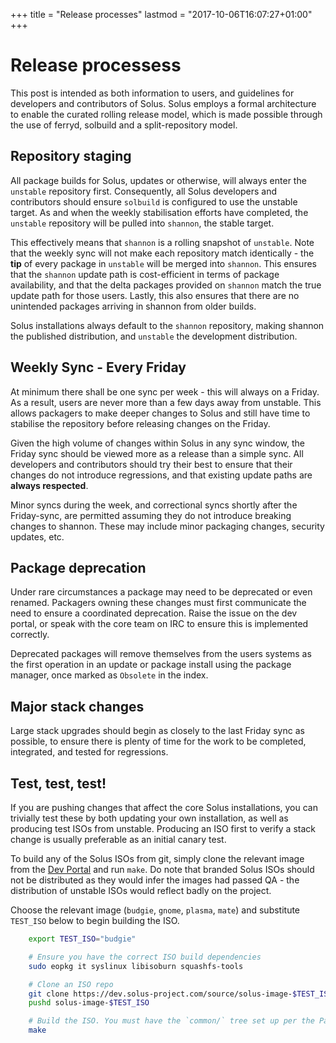 +++
title = "Release processes"
lastmod = "2017-10-06T16:07:27+01:00"
+++
# Release processess

This post is intended as both information to users, and guidelines for developers and contributors of Solus. Solus employs a formal architecture to enable the curated rolling release model, which is made possible through the use of ferryd, solbuild and a split-repository model.

## Repository staging

All package builds for Solus, updates or otherwise, will always enter the `unstable` repository first. Consequently, all Solus developers and contributors should ensure `solbuild` is configured to use the unstable target. As and when the weekly stabilisation efforts have completed, the `unstable` repository will be pulled into `shannon`, the stable target.

This effectively means that `shannon` is a rolling snapshot of `unstable`. Note that the weekly sync will not make each repository match identically - the **tip** of every package in `unstable` will be merged into `shannon`. This ensures that the `shannon` update path is cost-efficient in terms of package availability, and that the delta packages provided on `shannon` match the true update path for those users. Lastly, this also ensures that there are no unintended packages arriving in shannon from older builds.

Solus installations always default to the `shannon` repository, making shannon the published distribution, and `unstable` the development distribution.

## Weekly Sync - Every Friday

At minimum there shall be one sync per week - this will always on a Friday. As a result, users are never more than a few days away from unstable. This allows packagers to make deeper changes to Solus and still have time to stabilise the repository before releasing changes on the Friday.

Given the high volume of changes within Solus in any sync window, the Friday sync should be viewed more as a release than a simple sync. All developers and contributors should try their best to ensure that their changes do not introduce regressions, and that existing update paths are **always respected**.

Minor syncs during the week, and correctional syncs shortly after the Friday-sync, are permitted assuming they do not introduce breaking changes to shannon. These may include minor packaging changes, security updates, etc.

## Package deprecation

Under rare circumstances a package may need to be deprecated or even renamed. Packagers owning these changes must first communicate the need to ensure a coordinated deprecation. Raise the issue on the dev portal, or speak with the core team on IRC to ensure this is implemented correctly.

Deprecated packages will remove themselves from the users systems as the first operation in an update or package install using the package manager, once marked as `Obsolete` in the index.

## Major stack changes

Large stack upgrades should begin as closely to the last Friday sync as possible, to ensure there is plenty of time for the work to be completed, integrated, and tested for regressions.

## Test, test, test!

If you are pushing changes that affect the core Solus installations, you can trivially test these by both updating your own installation, as well as producing test ISOs from unstable. Producing an ISO first to verify a stack change is usually preferable as an initial canary test.

To build any of the Solus ISOs from git, simply clone the relevant image from the [Dev Portal](https://dev.solus-project.com/) and run `make`. Do note that branded Solus ISOs should not be distributed as they would infer the images had passed QA - the distribution of unstable ISOs would reflect badly on the project.

Choose the relevant image (`budgie`, `gnome`, `plasma`, `mate`) and substitute `TEST_ISO` below to begin building the ISO.

```bash
    export TEST_ISO="budgie"

    # Ensure you have the correct ISO build dependencies
    sudo eopkg it syslinux libisoburn squashfs-tools

    # Clone an ISO repo
    git clone https://dev.solus-project.com/source/solus-image-$TEST_ISO.git
    pushd solus-image-$TEST_ISO

    # Build the ISO. You must have the `common/` tree set up per the Packaging introduction.
    make
```

